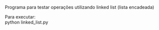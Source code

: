 Programa para testar operações utilizando linked list (lista encadeada)  

Para executar:  
  python linked_list.py

